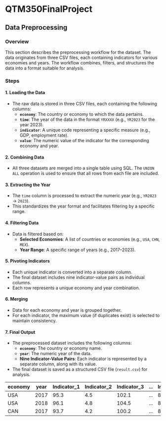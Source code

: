 # QTM350FinalProject

## Data Preprocessing

### Overview
This section describes the preprocessing workflow for the dataset. The data originates from three CSV files, each containing indicators for various economies and years. The workflow combines, filters, and structures the data into a format suitable for analysis.

### Steps

#### 1. Loading the Data
- The raw data is stored in three CSV files, each containing the following columns:
  - **`economy`**: The country or economy to which the data pertains.
  - **`time`**: The year of the data in the format `YRXXXX` (e.g., `YR2023` for the year 2023).
  - **`indicator`**: A unique code representing a specific measure (e.g., GDP, employment rate).
  - **`value`**: The numeric value of the indicator for the corresponding economy and year.

#### 2. Combining Data
- All three datasets are merged into a single table using SQL. The `UNION ALL` operation is used to ensure that all rows from each file are included.

#### 3. Extracting the Year
- The `time` column is processed to extract the numeric year (e.g., `YR2023` → `2023`).
- This standardizes the year format and facilitates filtering by a specific range.

#### 4. Filtering Data
- Data is filtered based on:
  - **Selected Economies**: A list of countries or economies (e.g., `USA`, `CHN`, `MEX`).
  - **Year Range**: A specific range of years (e.g., 2017–2023).

#### 5. Pivoting Indicators
- Each unique indicator is converted into a separate column.
- The final dataset includes nine indicator-value pairs as individual columns.
- Each row represents a unique economy and year combination.

#### 6. Merging
- Data for each economy and year is grouped together.
- For each indicator, the maximum value (if duplicates exist) is selected to maintain consistency.

#### 7. Final Output
- The preprocessed dataset includes the following columns:
  - **`economy`**: The country or economy name.
  - **`year`**: The numeric year of the data.
  - **Nine Indicator-Value Pairs**: Each indicator is represented by a separate column, along with its value.
- The final dataset is saved as a structured CSV file (`result.csv`) for analysis.

| economy | year | Indicator_1 | Indicator_2 | Indicator_3 | ... | Indicator_9 |
|---------|------|-------------|-------------|-------------|-----|-------------|
| USA     | 2017 | 95.3        | 4.5         | 102.1       | ... | 87.6        |
| USA     | 2018 | 96.1        | 4.8         | 104.5       | ... | 88.2        |
| CAN     | 2017 | 93.7        | 4.2         | 100.2       | ... | 85.3        |
